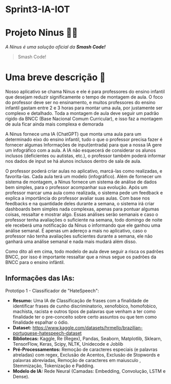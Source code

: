 # Sprint3-IA-IOT

# Projeto Ninus 🐼📕
_A Ninus é uma solução oficial da **Smash Code!**_
> Smash Code! 

# Uma breve descrição 💬
Nosso aplicativo se chama Ninus e ele é para professores do ensino infantil que desejam reduzir significamente o tempo de montagem de aula. O foco do professor deve ser no ensinamento, e muitos professores do ensino infantil gastam entre 2 e 3 horas para montar uma aula, por justamente ser complexo e detalhado. Toda a montagem de aula deve seguir um padrão rígido da BNCC (Base Nacional Comum Curricular), e isso faz a montagem de aula ficar ainda mais complexa e demorada

A Ninus fornece uma IA (ChatGPT) que monta uma aula para um determinado eixo do ensino infantil, tudo o que o professor precisa fazer é fornecer algumas Informações de input(entrada) para que a nossa IA gere um infográfico com a aula. A IA não esquecerá de considerar os alunos inclusos (deficientes ou autistas, etc.), o professor também poderá informar nos dados de input se há alunos inclusos dentro de sala de aula.

O professor poderá criar aulas no aplicativo, marcá-las como realizadas, e favorita-las. Cada aula terá um modelo (infográfico). Além de fornecer um sistema de montagem, a Ninus fornece um sistema de análise de dados bem simples, para o professor acompanhar sua evolução. Após um professor marcar uma aula como realizada, o sistema pede um feedback e explica a importância do professor avaliar suas aulas. Com base nos feedbacks e na quantidade deles durante a semana, o sistema irá criar dashboards bem simples nada complexas, apenas para pontuar algumas coisas, ressaltar e mostrar algo. Essas análises serão semanais e caso o professor tenha avaliações o suficiente na semana, todo domingo de noite ele receberá uma notificação da Ninus o informando que ele ganhou uma análise semanal. É apenas um adereço a mais no aplicativo, caso o professor não tenha avaliações suficientes durante a semana, ele não ganhará uma análise semanal e nada mais mudará além disso.

Como dito ali em cima, todo modelo de aula deve seguir a risca os padrões BNCC, por isso é importante ressaltar que a ninus segue os padrões da BNCC para o ensino infântil.

## Informações das IAs:

Prototipo 1 - Classificador de "HateSpeech":
- **Resumo:** Uma IA de Classificação de frases com a finalidade de identificar frases de cunho discriminatorio, xenofobico, homofobico, machista, racista e outros tipos de palavras que venham a ter como finalidade ter o pre-conceito sobre certo assuntos ou que tem como finalidade espalhar o ódio.
- **Dataset:** https://www.kaggle.com/datasets/hrmello/brazilian-portuguese-hatespeech-dataset
- **Bibliotecas:** Kaggle, Re (Regex), Pandas, Seaborn, Matplotlib, Sklearn, TensorFlow, Keras, Scipy, NLTK, Unidecode e Joblib
- **Pré-Processamentos:** Remoção de caracteres especiais (e palavras atreladas) com regex, Exclusão de Acentos, Exclusão de Stopwords e palavras abreviadas, Remoção de caracteres em maiusculo , Stemmização, Tokenização e Padding.
- **Modelo de IA:** Rede Neural (Camadas: Embedding, Convolução, LSTM e Dense).

